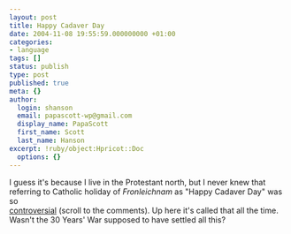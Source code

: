 ```yaml
---
layout: post
title: Happy Cadaver Day
date: 2004-11-08 19:55:59.000000000 +01:00
categories:
- language
tags: []
status: publish
type: post
published: true
meta: {}
author:
  login: shanson
  email: papascott-wp@gmail.com
  display_name: PapaScott
  first_name: Scott
  last_name: Hanson
excerpt: !ruby/object:Hpricot::Doc
  options: {}
---
```

<p>I guess it's because I live in the Protestant north, but I never knew that referring to Catholic holiday of <em>Fronleichnam</em> as "Happy Cadaver Day" was so<br />
<a href="http://fistfulofeuros.net/archives/000913.php" title="A Fistful of Euros: Another Brick In The Wall.">controversial</a> (scroll to the comments). Up here it's called that all the time. Wasn't the 30 Years' War supposed to have settled all this?</p>
